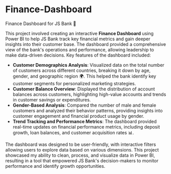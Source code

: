 # Finance-Dashboard

Finance Dashboard for JS Bank 💼

This project involved creating an interactive **Finance Dashboard** using Power BI to help JS Bank track key financial metrics and gain deeper insights into their customer base. The dashboard provided a comprehensive view of the bank's operations and performance, allowing leadership to make data-driven decisions. Key features of the dashboard included:

- **Customer Demographics Analysis**: Visualized data on the total number of customers across different countries, breaking it down by age, gender, and geographic region 🌍. This helped the bank identify key customer segments for personalized marketing strategies.
- **Customer Balance Overview**: Displayed the distribution of account balances across customers, highlighting high-value accounts and trends in customer savings or expenditures.
- **Gender-Based Analysis**: Compared the number of male and female customers and analyzed their behavior patterns, providing insights into customer engagement and financial product usage by gender.
- **Trend Tracking and Performance Metrics**: The dashboard provided real-time updates on financial performance metrics, including deposit growth, loan balances, and customer acquisition rates 📊.

The dashboard was designed to be user-friendly, with interactive filters allowing users to explore data based on various dimensions. This project showcased my ability to clean, process, and visualize data in Power BI, resulting in a tool that empowered JS Bank's decision-makers to monitor performance and identify growth opportunities.
